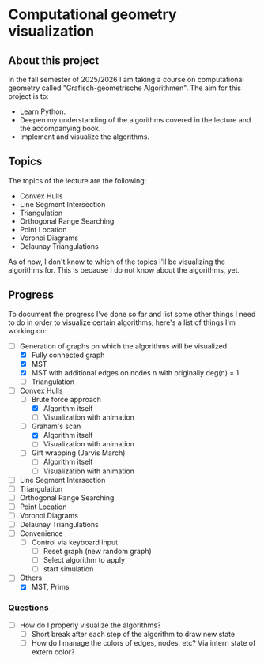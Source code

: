 # Computational geometry visualization
## About this project
In the fall semester of 2025/2026 I am taking a course on computational geometry called "Grafisch-geometrische Algorithmen".
The aim for this project is to:
- Learn Python.
- Deepen my understanding of the algorithms covered in the lecture and the accompanying book.
- Implement and visualize the algorithms.

## Topics
The topics of the lecture are the following:
- Convex Hulls
- Line Segment Intersection
- Triangulation
- Orthogonal Range Searching
- Point Location
- Voronoi Diagrams
- Delaunay Triangulations

As of now, I don't know to which of the topics I'll be visualizing the algorithms for.
This is because I do not know about the algorithms, yet.

## Progress
To document the progress I've done so far and list some other things I need to do in order to visualize certain algorithms, here's a list of things I'm working on:
- [ ] Generation of graphs on which the algorithms will be visualized
    - [x] Fully connected graph
    - [x] MST
    - [x] MST with additional edges on nodes n with originally deg(n) = 1
    - [ ] Triangulation
- [ ] Convex Hulls
    - [ ] Brute force approach
        - [x] Algorithm itself
        - [ ] Visualization with animation
    - [ ] Graham's scan
        - [x] Algorithm itself
        - [ ] Visualization with animation
    - [ ] Gift wrapping (Jarvis March)
        - [ ] Algorithm itself
        - [ ] Visualization with animation
- [ ] Line Segment Intersection
- [ ] Triangulation
- [ ] Orthogonal Range Searching
- [ ] Point Location
- [ ] Voronoi Diagrams
- [ ] Delaunay Triangulations
- [ ] Convenience
    - [ ] Control via keyboard input
         - [ ] Reset graph (new random graph)
         - [ ] Select algorithm to apply
         - [ ] start simulation
- [ ] Others
    - [x] MST, Prims

### Questions
- [ ] How do I properly visualize the algorithms?
    - [ ] Short break after each step of the algorithm to draw new state
    - [ ] How do I manage the colors of edges, nodes, etc? Via intern state of extern color?
